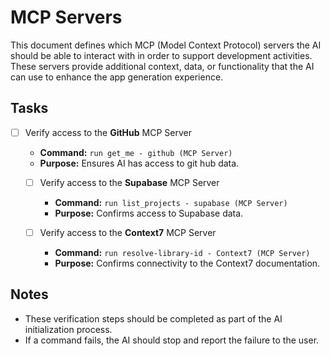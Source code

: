 # MCP Servers

This document defines which MCP (Model Context Protocol) servers the AI should be able to interact with in order to support development activities. These servers provide additional context, data, or functionality that the AI can use to enhance the app generation experience.

## Tasks

-  [ ] Verify access to the **GitHub** MCP Server
    - **Command:** `run get_me - github (MCP Server)`
    - **Purpose:** Ensures AI has access to git hub data.

  -  [ ] Verify access to the **Supabase** MCP Server
    - **Command:** `run list_projects - supabase (MCP Server)`
    - **Purpose:** Confirms access to Supabase data.

  -  [ ] Verify access to the **Context7** MCP Server
    - **Command:** `run resolve-library-id - Context7 (MCP Server)`
    - **Purpose:** Confirms connectivity to the Context7 documentation.

## Notes

- These verification steps should be completed as part of the AI initialization process.
- If a command fails, the AI should stop and report the failure to the user.

